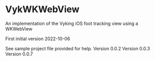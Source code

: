 # VykWKWebView

An implementation of the Vyking iOS foot tracking view using a WKWebView

First initial version 2022-10-06

See sample project file provided for help.
Version 0.0.2
Version 0.0.3
Version 0.0.7


